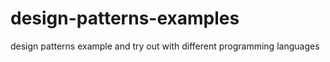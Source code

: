 # design-patterns-examples
design patterns example and try out with different programming languages
